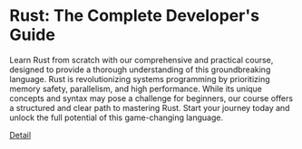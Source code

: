 # Rust: The Complete Developer's Guide

Learn Rust from scratch with our comprehensive and practical course, designed to provide a thorough understanding of this groundbreaking language. Rust is revolutionizing systems programming by prioritizing memory safety, parallelism, and high performance. While its unique concepts and syntax may pose a challenge for beginners, our course offers a structured and clear path to mastering Rust. Start your journey today and unlock the full potential of this game-changing language. 

[Detail](https://eduitfree.com/course/rust-the-complete-developer-s-guide)